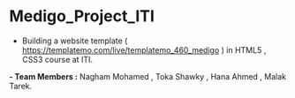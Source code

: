 # Medigo_Project_ITI

- Building a website template ( https://templatemo.com/live/templatemo_460_medigo ) in HTML5 , CSS3 course at ITI.
  
**- Team Members :** Nagham Mohamed , Toka Shawky , Hana Ahmed , Malak Tarek.
